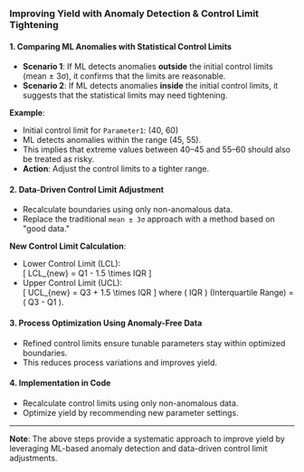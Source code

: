 ### Improving Yield with Anomaly Detection & Control Limit Tightening

#### 1. Comparing ML Anomalies with Statistical Control Limits
- **Scenario 1**: If ML detects anomalies **outside** the initial control limits (mean ± 3σ), it confirms that the limits are reasonable.
- **Scenario 2**: If ML detects anomalies **inside** the initial control limits, it suggests that the statistical limits may need tightening.

**Example**:  
- Initial control limit for `Parameter1`: (40, 60)  
- ML detects anomalies within the range (45, 55).  
- This implies that extreme values between 40–45 and 55–60 should also be treated as risky.  
- **Action**: Adjust the control limits to a tighter range.

#### 2. Data-Driven Control Limit Adjustment
- Recalculate boundaries using only non-anomalous data.
- Replace the traditional `mean ± 3σ` approach with a method based on "good data."

**New Control Limit Calculation**:  
- Lower Control Limit (LCL):  
    \[
    LCL_{new} = Q1 - 1.5 \times IQR
    \]
- Upper Control Limit (UCL):  
    \[
    UCL_{new} = Q3 + 1.5 \times IQR
    \]
    where \( IQR \) (Interquartile Range) = \( Q3 - Q1 \).

#### 3. Process Optimization Using Anomaly-Free Data
- Refined control limits ensure tunable parameters stay within optimized boundaries.
- This reduces process variations and improves yield.

#### 4. Implementation in Code
- Recalculate control limits using only non-anomalous data.
- Optimize yield by recommending new parameter settings.

---
**Note**: The above steps provide a systematic approach to improve yield by leveraging ML-based anomaly detection and data-driven control limit adjustments.

